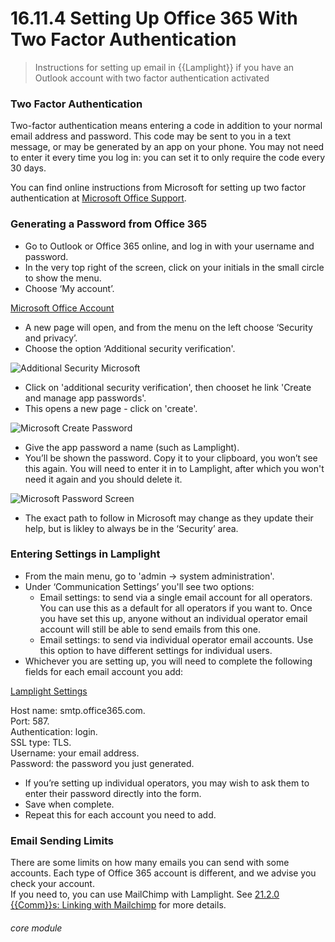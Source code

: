 # 16.11.4 Setting Up Office 365 With Two Factor Authentication

> Instructions for setting up email in {{Lamplight}} if you have an Outlook account with two factor authentication activated



### Two Factor Authentication

Two-factor authentication means entering a code in addition to your normal email address and password.  This code may be sent to you in a text message, or may be generated by an app on your phone.  You may not need to enter it every time you log in: you can set it to only require the code every 30 days.   

You can find online instructions from Microsoft for setting up two factor authentication at [Microsoft Office Support](https://support.office.com/en-gb/article/set-up-2-step-verification-for-office-365-ace1d096-61e5-449b-a875-58eb3d74de14?ui=en-US&rs=en-GB&ad=GB).

### Generating a Password from Office 365

- Go to Outlook or Office 365 online, and log in with your username and password.
- In the very top right of the screen, click on your initials in the small circle to show the menu.
- Choose ‘My account’.

[Microsoft Office Account](16.11.4a.png)

- A new page will open, and from the menu on the left choose ‘Security and privacy’.
- Choose the option ‘Additional security verification'.

![Additional Security Microsoft](16.11.4b.png)

- Click on 'additional security verification', then chooset he link 'Create and manage app passwords'.
- This opens a new page - click on 'create'.

![Microsoft Create Password](16.11.4c.png)

- Give the app password a name (such as Lamplight).
- You’ll be shown the password.  Copy it to your clipboard, you won’t see this again.  You will need to enter it in to Lamplight, after which you won't need it again and you should delete it.

![Microsoft Password Screen](16.11.4d.png)

- The exact path to follow in Microsoft  may change as they update their help, but is likley to always be in the ‘Security’ area.

### Entering Settings in Lamplight

- From the main menu, go to 'admin -> system administration'.
- Under ‘Communication Settings’ you'll see two options:
   - Email settings: to send via a single email account for all operators. You can use this as a default for all operators if you want to. Once you have set this up, anyone without an individual operator email account will still be able to send emails from this one.
   - Email settings: to send via individual operator email accounts. Use this option to have different settings for individual users.
- Whichever you are setting up, you will need to complete the following fields for each email account you add:

[Lamplight Settings](16.11.1c.png)

Host name: smtp.office365.com.  
Port: 587.  
Authentication: login.  
SSL type: TLS.  
Username: your email address.  
Password: the password you just generated.  

- If you’re setting up individual operators, you may wish to ask them to enter their password directly into the form.  
- Save when complete.  
- Repeat this for each account you need to add.
  
### Email Sending Limits

There are some limits on how many emails you can send with some accounts.  Each type of Office 365 account is different, and we advise you check your account.  
If you need to, you can use MailChimp with Lamplight. See [21.2.0 {{Comm}}s: Linking with Mailchimp](/help/index/p/21.2.0) for more details. 


###### core module
